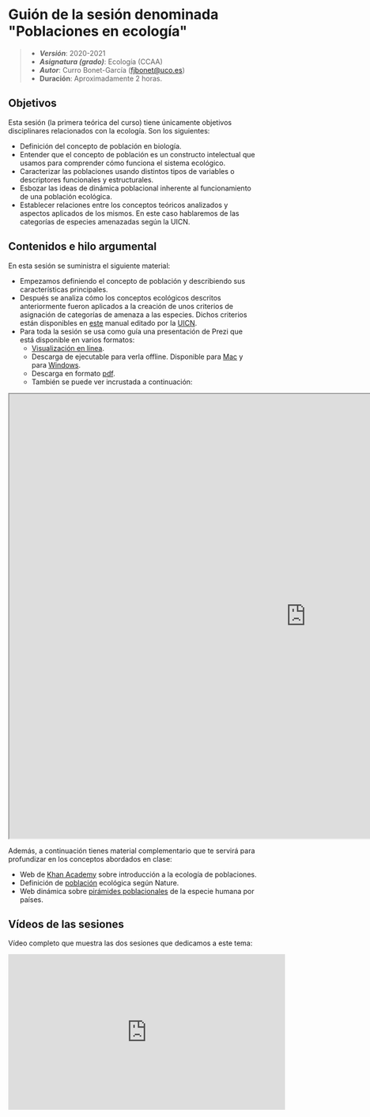 # Guión de la sesión denominada "Poblaciones en ecología"


> + **_Versión_**: 2020-2021
> + **_Asignatura (grado)_**: Ecología (CCAA)
> + **_Autor_**: Curro Bonet-García (fjbonet@uco.es)
> + **Duración**: Aproximadamente 2 horas.



## Objetivos 

Esta sesión (la primera teórica del curso) tiene únicamente objetivos disciplinares relacionados con la ecología. Son los siguientes:

 + Definición del concepto de población en biología. 
 + Entender que el concepto de población es un constructo intelectual que usamos para comprender cómo funciona el sistema ecológico.
 + Caracterizar las poblaciones usando distintos tipos de variables o descriptores funcionales y estructurales.
 + Esbozar las ideas de dinámica poblacional inherente al funcionamiento de una población ecológica.
 + Establecer relaciones entre los conceptos teóricos analizados y aspectos aplicados de los mismos. En este caso hablaremos de las categorías de especies amenazadas según la UICN.

 ## Contenidos e hilo argumental
En esta sesión se suministra el siguiente material:
+ Empezamos definiendo el concepto de población y describiendo sus características principales. 
+ Después se analiza cómo los conceptos ecológicos descritos anteriormente fueron aplicados a la creación de unos criterios de asignación de categorías de amenaza a las especies. Dichos criterios están disponibles en [este](https://www.iucn.org/es/content/categorias-y-criterios-de-la-lista-roja-de-la-uicn-version-31-segunda-edicion) manual editado por la [UICN](https://www.iucn.org/es). 
+ Para toda la sesión se usa como guía una presentación de Prezi que está disponible en varios formatos:
  + [Visualización en línea](https://prezi.com/view/lbL7zBEJyj0vTIcnyECB/).
  + Descarga de ejecutable para verla offline. Disponible para [Mac](https://github.com/aprendiendo-cosas/Te_poblaciones_ecologia_ccaa/raw/2020-2021/presentacion/poblaciones_ecologia.zip) y para [Windows](https://github.com/aprendiendo-cosas/Te_poblaciones_ecologia_ccaa/raw/2020-2021/presentacion/poblaciones_ecologia.exe).
  + Descarga en formato [pdf](https://github.com/aprendiendo-cosas/Te_poblaciones_ecologia_ccaa/raw/2020-2021/presentacion/presentacion_poblaciones_lowres.pdf).
  + También se puede ver incrustada a continuación:

<p><iframe src="https://prezi.com/view/lbL7zBEJyj0vTIcnyECB/embed" width="1200" height="900"> </iframe></p>

Además, a continuación tienes material complementario que te servirá para profundizar en los conceptos abordados en clase:

+ Web de [Khan Academy](https://es.khanacademy.org/science/biology/ecology/population-ecology/a/population-size-density-and-dispersal) sobre introducción a la ecología de poblaciones.
+ Definición de [población](https://www.nature.com/scitable/knowledge/population-ecology-13228167/) ecológica según Nature.
+ Web dinámica sobre [pirámides poblacionales](https://www.populationpyramid.net/) de la especie humana por países.





## Vídeos de las sesiones

Vídeo completo que muestra las dos sesiones que dedicamos a este tema:


<iframe width="560" height="315" src="https://www.youtube.com/embed/ufc-CgszlAc" frameborder="0" allow="accelerometer; autoplay; clipboard-write; encrypted-media; gyroscope; picture-in-picture" allowfullscreen></iframe>
